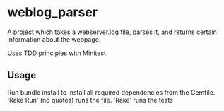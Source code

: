 # weblog_parser
A project which takes a webserver.log file, parses it, and returns certain information about the webpage.

Uses TDD principles with Minitest.

## Usage
Run bundle install to install all required dependencies from the Gemfile.
'Rake Run' (no quotes) runs the file.
'Rake' runs the tests
